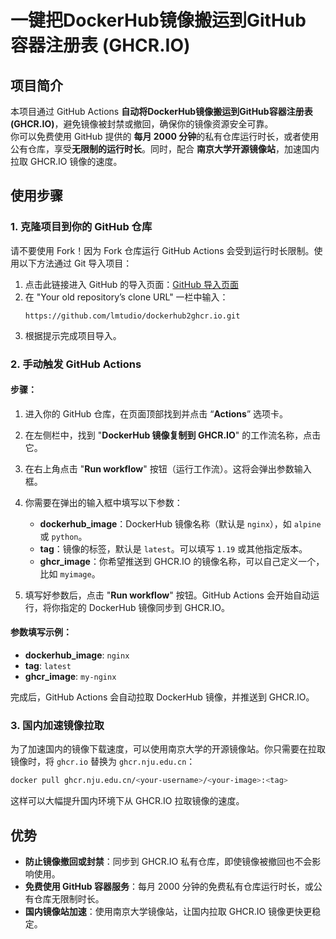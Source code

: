 # 一键把DockerHub镜像搬运到GitHub 容器注册表 (GHCR.IO)

## 项目简介

本项目通过 GitHub Actions **自动将DockerHub镜像搬运到GitHub容器注册表 (GHCR.IO)**，避免镜像被封禁或撤回，确保你的镜像资源安全可靠。  
你可以免费使用 GitHub 提供的 **每月 2000 分钟**的私有仓库运行时长，或者使用公有仓库，享受**无限制的运行时长**。同时，配合 **南京大学开源镜像站**，加速国内拉取 GHCR.IO 镜像的速度。

## 使用步骤

### 1. 克隆项目到你的 GitHub 仓库

请不要使用 Fork！因为 Fork 仓库运行 GitHub Actions 会受到运行时长限制。使用以下方法通过 Git 导入项目：

1. 点击此链接进入 GitHub 的导入页面：[GitHub 导入页面](https://github.com/new/import)
2. 在 "Your old repository’s clone URL" 一栏中输入：  
   ```
   https://github.com/lmtudio/dockerhub2ghcr.io.git
   ```
3. 根据提示完成项目导入。

### 2. 手动触发 GitHub Actions

#### 步骤：

1. 进入你的 GitHub 仓库，在页面顶部找到并点击 “**Actions**” 选项卡。

2. 在左侧栏中，找到 "**DockerHub 镜像复制到 GHCR.IO**" 的工作流名称，点击它。

3. 在右上角点击 "**Run workflow**" 按钮（运行工作流）。这将会弹出参数输入框。

4. 你需要在弹出的输入框中填写以下参数：
   - **dockerhub_image**：DockerHub 镜像名称（默认是 `nginx`），如 `alpine` 或 `python`。
   - **tag**：镜像的标签，默认是 `latest`。可以填写 `1.19` 或其他指定版本。
   - **ghcr_image**：你希望推送到 GHCR.IO 的镜像名称，可以自己定义一个，比如 `myimage`。

5. 填写好参数后，点击 "**Run workflow**" 按钮。GitHub Actions 会开始自动运行，将你指定的 DockerHub 镜像同步到 GHCR.IO。

#### 参数填写示例：

- **dockerhub_image**: `nginx`
- **tag**: `latest`
- **ghcr_image**: `my-nginx`

完成后，GitHub Actions 会自动拉取 DockerHub 镜像，并推送到 GHCR.IO。

### 3. 国内加速镜像拉取

为了加速国内的镜像下载速度，可以使用南京大学的开源镜像站。你只需要在拉取镜像时，将 `ghcr.io` 替换为 `ghcr.nju.edu.cn`：

```bash
docker pull ghcr.nju.edu.cn/<your-username>/<your-image>:<tag>
```

这样可以大幅提升国内环境下从 GHCR.IO 拉取镜像的速度。

## 优势

- **防止镜像撤回或封禁**：同步到 GHCR.IO 私有仓库，即使镜像被撤回也不会影响使用。
- **免费使用 GitHub 容器服务**：每月 2000 分钟的免费私有仓库运行时长，或公有仓库无限制时长。
- **国内镜像站加速**：使用南京大学镜像站，让国内拉取 GHCR.IO 镜像更快更稳定。
